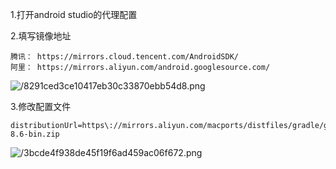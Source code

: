 1.打开android studio的代理配置

2.填写镜像地址

```
腾讯： https://mirrors.cloud.tencent.com/AndroidSDK/
阿里： https://mirrors.aliyun.com/android.googlesource.com/
```

![/8291ced3ce10417eb30c33870ebb54d8.png](/8291ced3ce10417eb30c33870ebb54d8.png)

3.修改配置文件

```
distributionUrl=https\://mirrors.aliyun.com/macports/distfiles/gradle/gradle-8.6-bin.zip
```

![/3bcde4f938de45f19f6ad459ac06f672.png](/3bcde4f938de45f19f6ad459ac06f672.png)